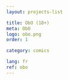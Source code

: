 ```yaml
---
layout: projects-list

title: ObO (18+)
meta: ObO
logo: obo.png
order: 1

category: comics

lang: fr
ref: obo
---
```

